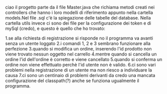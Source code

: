 ciao
il progetto parte da il file Master.java che richiama metodi creati nei controllers che hanno i loro modelli di riferimento appunto nella cartella models.Nel file .sql c'è la spiegazione delle tabelle del database. Nella cartella utils invece ci sono dei file per la configurazione dei token e di mySql (credo), e questo è quello che ho trovato:

1.se alla richiesta di registrazione si risponde no il programma va avanti senza un utente loggato
2.i comandi 1, 2 e 3 sembrano funzionare alla perfezione
3.quando si modifica un ordine, inserendo l'id prodotto non viene trovato nessun oggetto nel carrello
4.mentre quando si cancella un ordine l'id dell'ordine è corretto e viene cancellato
5.quando si conferma un ordine non viene effettuato perchè l'id utente non è valido.
6.ci sono vari problemi nella registrazione di un utente ma non riesco a individuare la causa
7.ci sono un centinaio di problemi derivanti da credo una mancata configurazione del classpath(?) anche se funziona ugualmente il programma.